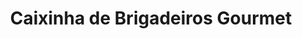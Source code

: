 ---
title: Caixinha de Brigadeiros Gourmet
description: 
category: Brigadeiros
subcategory: Caixa
flavor:
  - Dois Amores
  - Brigadeiro Tradicional
  - Brigadeiro Branco
  - Ninho
  - Ninho com Nutella
  - Maracujá
  - Bicho de Pé
  - Prestígio
  - Coco
  - Napolitano
  - Crème Brûlée
sizes:
  - name: 12 unidades
    price: 52
  - name: 6 unidades
    price: 28
  - name: 4 unidades
    price: 18
---